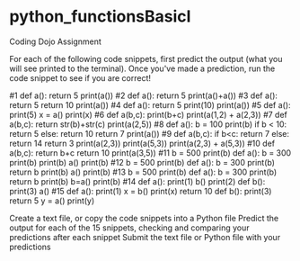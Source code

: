 # python_functionsBasicI
Coding Dojo Assignment

For each of the following code snippets, first predict the output (what you will see printed to the terminal). Once you've made a prediction, run the code snippet to see if you are correct!

#1
def a():
    return 5
print(a())
#2
def a():
    return 5
print(a()+a())
#3
def a():
    return 5
    return 10
print(a())
#4
def a():
    return 5
    print(10)
print(a())
#5
def a():
    print(5)
x = a()
print(x)
#6
def a(b,c):
    print(b+c)
print(a(1,2) + a(2,3))
#7
def a(b,c):
    return str(b)+str(c)
print(a(2,5))
#8
def a():
    b = 100
    print(b)
    if b < 10:
        return 5
    else:
        return 10
    return 7
print(a())
#9
def a(b,c):
    if b<c:
        return 7
    else:
        return 14
    return 3
print(a(2,3))
print(a(5,3))
print(a(2,3) + a(5,3))
#10
def a(b,c):
    return b+c
    return 10
print(a(3,5))
#11
b = 500
print(b)
def a():
    b = 300
    print(b)
print(b)
a()
print(b)
#12
b = 500
print(b)
def a():
    b = 300
    print(b)
    return b
print(b)
a()
print(b)
#13
b = 500
print(b)
def a():
    b = 300
    print(b)
    return b
print(b)
b=a()
print(b)
#14
def a():
    print(1)
    b()
    print(2)
def b():
    print(3)
a()
#15
def a():
    print(1)
    x = b()
    print(x)
    return 10
def b():
    print(3)
    return 5
y = a()
print(y)

Create a text file, or copy the code snippets into a Python file
 Predict the output for each of the 15 snippets, checking and comparing your predictions after each snippet
 Submit the text file or Python file with your predictions

